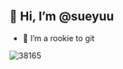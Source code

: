 ## 👋 Hi, I’m @sueyuu
- 👀 I’m a rookie to git

<!---
sueyuu/sueyuu is a ✨ special ✨ repository because its `README.md` (this file) appears on your GitHub profile.
You can click the Preview link to take a look at your changes.
--->
![38165](https://github.com/sueyuu/sueyuu/assets/125250873/e601898e-33cb-4e72-b714-fc174228ed4a)
